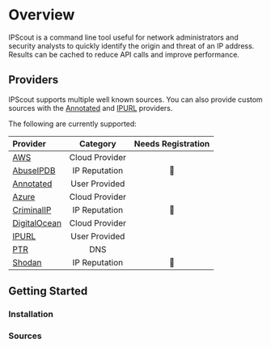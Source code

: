 # Overview

IPScout is a command line tool useful for network administrators and security analysts to quickly identify the origin
and threat of
an IP address. Results can be cached to reduce API calls and improve performance.

## Providers

IPScout supports multiple well known sources. You can also provide custom sources
with the [Annotated](#Annotated) and [IPURL](#IPURL) providers.

The following are currently supported:

| Provider                                                                                   |    Category    | Needs Registration |
|:-------------------------------------------------------------------------------------------|:--------------:|:------------------:|
| [AWS](https://docs.aws.amazon.com/vpc/latest/userguide/aws-ip-ranges.html#aws-ip-download) | Cloud Provider |                    |
| [AbuseIPDB](https://www.abuseipdb.com/)                                                    | IP Reputation  |         🔑         |
| [Annotated](#Annotated)                                                                    | User Provided  |                    |
| [Azure](https://www.microsoft.com/en-gb/download/details.aspx?id=56519)                    | Cloud Provider |                  |
| [CriminalIP](https://www.criminalip.io/)                                                   | IP Reputation  |         🔑         |
| [DigitalOcean](https://www.criminalip.io/)                                                 | Cloud Provider |                    |
| [IPURL](#IPURL)                                                                            | User Provided  |                    |
| [PTR](https://www.cloudflare.com/en-gb/learning/dns/dns-records/dns-ptr-record/)           |      DNS       |                    |
| [Shodan](https://www.shodan.io/)                                                           | IP Reputation  |         🔑         |

## Getting Started

### Installation

###         

### Sources
